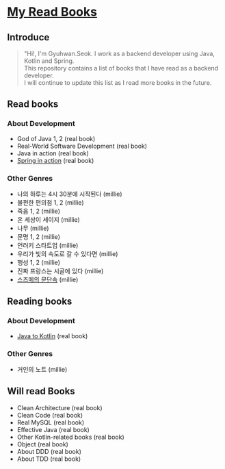# [My Read Books](https://truespring.notion.site/a7b039b9604d4c6fbe01b10802eab54e)

## Introduce

> "Hi!, I'm Gyuhwan.Seok. I work as a backend developer using Java, Kotlin and Spring.<br>
> This repository contains a list of books that I have read as a backend developer.<br>
> I will continue to update this list as I read more books in the future.


## Read books

### About Development

- God of Java 1, 2 (real book)
- Real-World Software Development (real book)
- Java in action (real book)
- [Spring in action](https://truespring.notion.site/668154d407ac43f5a3bff60f473e211c) (real book)

### Other Genres

- 나의 하루는 4시 30분에 시작된다 (millie)
- 불편한 편의점 1, 2 (millie)
- 죽음 1, 2 (millie)
- 온 세상이 세이지 (millie)
- 나무 (millie)
- 문명 1, 2 (millie)
- 언러키 스타트업 (millie)
- 우리가 빛의 속도로 갈 수 있다면 (millie)
- 행성 1, 2 (millie)
- 진짜 프랑스는 시골에 있다 (millie)
- [스즈메의 문단속](https://truespring.notion.site/3c5a5cd6e3a942f4850a432a5410c34d) (millie)

## Reading books

### About Development

- [Java to Kotlin](https://truespring.notion.site/78dbe45e4eaa47af8457beb73f9ad5d4) (real book)

### Other Genres

- 거인의 노트 (millie)


## Will read Books

- Clean Architecture (real book)
- Clean Code (real book)
- Real MySQL (real book)
- Effective Java (real book)
- Other Kotlin-related books (real book)
- Object (real book)
- About DDD (real book)
- About TDD (real book)